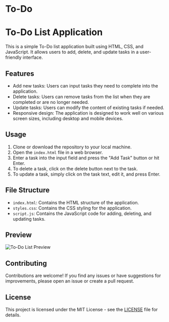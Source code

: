 # To-Do
# To-Do List Application

This is a simple To-Do list application built using HTML, CSS, and JavaScript. It allows users to add, delete, and update tasks in a user-friendly interface.

## Features

- Add new tasks: Users can input tasks they need to complete into the application.
- Delete tasks: Users can remove tasks from the list when they are completed or are no longer needed.
- Update tasks: Users can modify the content of existing tasks if needed.
- Responsive design: The application is designed to work well on various screen sizes, including desktop and mobile devices.

## Usage

1. Clone or download the repository to your local machine.
2. Open the `index.html` file in a web browser.
3. Enter a task into the input field and press the "Add Task" button or hit Enter.
4. To delete a task, click on the delete button next to the task.
5. To update a task, simply click on the task text, edit it, and press Enter.

## File Structure

- `index.html`: Contains the HTML structure of the application.
- `styles.css`: Contains the CSS styling for the application.
- `script.js`: Contains the JavaScript code for adding, deleting, and updating tasks.

## Preview

![To-Do List Preview](todo-preview.png)

## Contributing

Contributions are welcome! If you find any issues or have suggestions for improvements, please open an issue or create a pull request.

## License

This project is licensed under the MIT License - see the [LICENSE](LICENSE) file for details.
